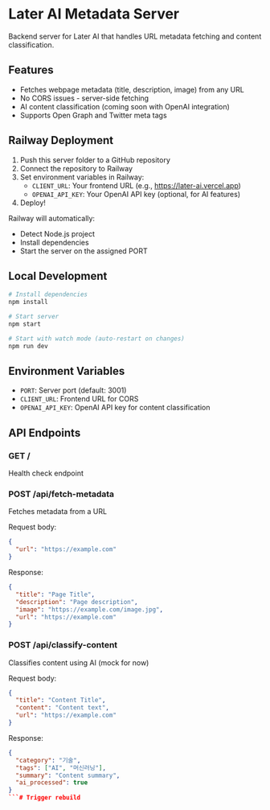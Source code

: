 # Later AI Metadata Server

Backend server for Later AI that handles URL metadata fetching and content classification.

## Features

- Fetches webpage metadata (title, description, image) from any URL
- No CORS issues - server-side fetching
- AI content classification (coming soon with OpenAI integration)
- Supports Open Graph and Twitter meta tags

## Railway Deployment

1. Push this server folder to a GitHub repository
2. Connect the repository to Railway
3. Set environment variables in Railway:
   - `CLIENT_URL`: Your frontend URL (e.g., https://later-ai.vercel.app)
   - `OPENAI_API_KEY`: Your OpenAI API key (optional, for AI features)
4. Deploy!

Railway will automatically:
- Detect Node.js project
- Install dependencies
- Start the server on the assigned PORT

## Local Development

```bash
# Install dependencies
npm install

# Start server
npm start

# Start with watch mode (auto-restart on changes)
npm run dev
```

## Environment Variables

- `PORT`: Server port (default: 3001)
- `CLIENT_URL`: Frontend URL for CORS
- `OPENAI_API_KEY`: OpenAI API key for content classification

## API Endpoints

### GET /
Health check endpoint

### POST /api/fetch-metadata
Fetches metadata from a URL

Request body:
```json
{
  "url": "https://example.com"
}
```

Response:
```json
{
  "title": "Page Title",
  "description": "Page description",
  "image": "https://example.com/image.jpg",
  "url": "https://example.com"
}
```

### POST /api/classify-content
Classifies content using AI (mock for now)

Request body:
```json
{
  "title": "Content Title",
  "content": "Content text",
  "url": "https://example.com"
}
```

Response:
```json
{
  "category": "기술",
  "tags": ["AI", "머신러닝"],
  "summary": "Content summary",
  "ai_processed": true
}
```# Trigger rebuild

